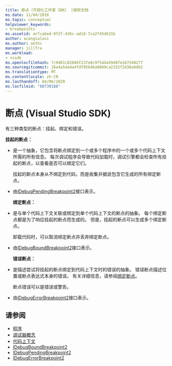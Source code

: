 ```yaml
---
title: 断点（可视化工作室 SDK） |微软文档
ms.date: 11/04/2016
ms.topic: conceptual
helpviewer_keywords:
- breakpoints
ms.assetid: acfcabed-9f2f-436c-ad18-7ca2f45d631b
author: acangialosi
ms.author: anthc
manager: jillfra
ms.workload:
- vssdk
ms.openlocfilehash: 7c9d61c82886f237e8c9f544a59d8fe167548277
ms.sourcegitcommit: 16a4a5da4a4fd795b46a0869ca2152f2d36e6db2
ms.translationtype: MT
ms.contentlocale: zh-CN
ms.lasthandoff: 04/06/2020
ms.locfileid: "80739188"
---
```

# <a name="breakpoints-visual-studio-sdk"></a>断点 (Visual Studio SDK)
有三种类型的断点：挂起、绑定和错误。

 **挂起的断点：**

- 是一个抽象，它包含将断点绑定到一个或多个程序中的一个或多个代码上下文所需的所有信息。 每次调试程序会导致代码加载时，调试引擎都会检查所有挂起的断点，以查看是否可以绑定它们。

   挂起的断点本身从不绑定到代码，而是收集并据说包含它生成的所有绑定断点。

- 由[IDebugPendingBreakpoint2](../../extensibility/debugger/reference/idebugpendingbreakpoint2.md)接口表示。

  **绑定断点：**

- 是与单个代码上下文关联或绑定到单个代码上下文的断点的抽象。 每个绑定断点都是为了响应挂起的断点而生成的。 但是，挂起的断点可以生成多个绑定断点。

   卸载代码时，可以取消绑定断点并丢弃绑定断点。

- 由[IDebugBoundBreakpoint2](../../extensibility/debugger/reference/idebugboundbreakpoint2.md)接口表示。

  **错误断点：**

- 是描述尝试将挂起的断点绑定到代码上下文时的错误的抽象。 错误断点描述位置或断点表达式本身的错误。 有关详细信息，请参阅[绑定断点](../../extensibility/debugger/binding-breakpoints.md)。

   断点错误可以是错误或警告。

- 由[IDebugErrorBreakpoint2](../../extensibility/debugger/reference/idebugerrorbreakpoint2.md)接口表示。

## <a name="see-also"></a>请参阅
- [程序](../../extensibility/debugger/programs.md)
- [调试器概念](../../extensibility/debugger/debugger-concepts.md)
- [代码上下文](../../extensibility/debugger/code-context.md)
- [IDebugBoundBreakpoint2](../../extensibility/debugger/reference/idebugboundbreakpoint2.md)
- [IDebugPendingBreakpoint2](../../extensibility/debugger/reference/idebugpendingbreakpoint2.md)
- [IDebugErrorBreakpoint2](../../extensibility/debugger/reference/idebugerrorbreakpoint2.md)
